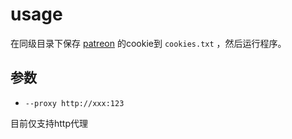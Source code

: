 # usage
在同级目录下保存 [patreon](https://www.patreon.com) 的cookie到 `cookies.txt` ，然后运行程序。
## 参数
* `--proxy http://xxx:123` 

目前仅支持http代理
